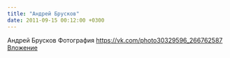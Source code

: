 ```yaml
---
title: "Андрей Брусков"
date: 2011-09-15 00:12:00 +0300
---
```


Андрей Брусков
Фотография
<a class="vk-attach" href="https://vk.com/photo30329596_266762587">https://vk.com/photo30329596_266762587</a>
<a class="vk-attach" href="https://vk.com/photo30329596_266762587">Вложение</a>
